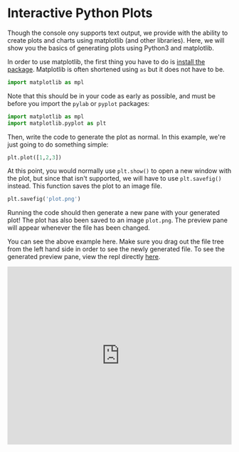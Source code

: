 # Interactive Python Plots

Though the console ony supports text output, we provide with the ability to
create plots and charts using matplotlib (and other libraries).  Here, we
will show you the basics of generating plots using Python3 and matplotlib.

In order to use matplotlib, the first thing you have to do is
[install the package](/repls/packages).  Matplotlib is often shortened
using `as` but it does not have to be.

```python
import matplotlib as mpl
```

Note that this should be in your code as early as possible, and must be
before you import the `pylab` or `pyplot` packages:

```python
import matplotlib as mpl
import matplotlib.pyplot as plt
```

Then, write the code to generate the plot as normal.  In this example,
we're just going to do something simple:

```python
plt.plot([1,2,3])
```

At this point, you would normally use `plt.show()` to open a new window with
the plot, but since that isn't supported, we will have to use `plt.savefig()`
instead.  This function saves the plot to an image file.

```python
plt.savefig('plot.png')
```

Running the code should then generate a new pane with your generated plot!
The plot has also been saved to an image `plot.png`. The preview pane
will appear whenever the file has been changed.

You can see the above example here.  Make sure you drag out the file tree from
the left hand side in order to see the newly generated file.  To see the generated
preview pane, view the repl directly
[here](https://repl.it/@timmy_i_chen/docs-matplotlib-example).

<iframe height="400px" width="100%" src="https://repl.it/@timmy_i_chen/docs-matplotlib-example?lite=true" scrolling="no" frameborder="no" allowtransparency="true" allowfullscreen="true" sandbox="allow-forms allow-pointer-lock allow-popups allow-same-origin allow-scripts allow-modals"></iframe>